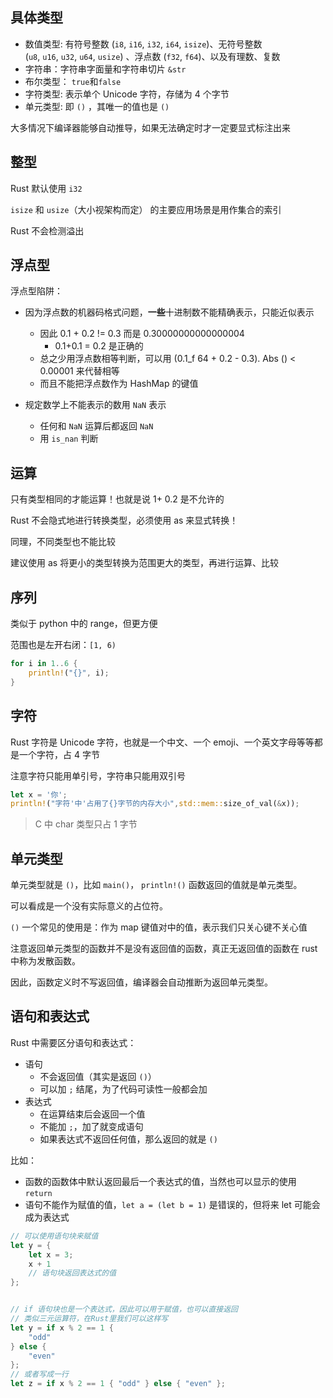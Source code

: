 ## 具体类型

- 数值类型: 有符号整数 (`i8`, `i16`, `i32`, `i64`, `isize`)、无符号整数 (`u8`, `u16`, `u32`, `u64`, `usize`) 、浮点数 (`f32`, `f64`)、以及有理数、复数
- 字符串：字符串字面量和字符串切片 `&str`
- 布尔类型： `true`和`false`
- 字符类型: 表示单个 Unicode 字符，存储为 4 个字节
- 单元类型: 即 `()` ，其唯一的值也是 `()`

大多情况下编译器能够自动推导，如果无法确定时才一定要显式标注出来

## 整型

Rust 默认使用 `i32`

`isize` 和 `usize`（大小视架构而定） 的主要应用场景是用作集合的索引

Rust 不会检测溢出

## 浮点型

浮点型陷阱：

- 因为浮点数的机器码格式问题，**一些**十进制数不能精确表示，只能近似表示
	- 因此 0.1 + 0.2 != 0.3 而是 0.30000000000000004
		- 0.1+0.1 = 0.2 是正确的
	- 总之少用浮点数相等判断，可以用 (0.1_f 64 + 0.2 - 0.3). Abs () < 0.00001 来代替相等
	- 而且不能把浮点数作为 HashMap 的键值

- 规定数学上不能表示的数用 `NaN` 表示
	- 任何和 `NaN` 运算后都返回 `NaN`
	- 用 `is_nan` 判断

## 运算

只有类型相同的才能运算！也就是说 1+ 0.2 是不允许的

Rust 不会隐式地进行转换类型，必须使用 as 来显式转换！

同理，不同类型也不能比较

建议使用 as 将更小的类型转换为范围更大的类型，再进行运算、比较

## 序列

类似于 python 中的 range，但更方便

范围也是左开右闭：`[1, 6)`

```rust
for i in 1..6 {
	println!("{}", i);
}
```

## 字符

Rust 字符是 Unicode 字符，也就是一个中文、一个 emoji、一个英文字母等等都是一个字符，占 4 字节

注意字符只能用单引号，字符串只能用双引号

```rust
let x = '你';
println!("字符'中'占用了{}字节的内存大小",std::mem::size_of_val(&x));
```

> C 中 char 类型只占 1 字节

## 单元类型

单元类型就是 `()`，比如 `main()`， `println!()` 函数返回的值就是单元类型。

可以看成是一个没有实际意义的占位符。

`()` 一个常见的使用是：作为 map 键值对中的值，表示我们只关心键不关心值

注意返回单元类型的函数并不是没有返回值的函数，真正无返回值的函数在 rust 中称为发散函数。

因此，函数定义时不写返回值，编译器会自动推断为返回单元类型。

## 语句和表达式

Rust 中需要区分语句和表达式：

- 语句
	- 不会返回值（其实是返回 `()`）
	- 可以加 `;` 结尾，为了代码可读性一般都会加
- 表达式
	- 在运算结束后会返回一个值
	- 不能加 `;`，加了就变成语句
	- 如果表达式不返回任何值，那么返回的就是 `()`

比如：

- 函数的函数体中默认返回最后一个表达式的值，当然也可以显示的使用 `return`
- 语句不能作为赋值的值，`let a = (let b = 1)` 是错误的，但将来 let 可能会成为表达式

```rust
// 可以使用语句块来赋值
let y = {
	let x = 3;
	x + 1
	// 语句块返回表达式的值
};


// if 语句块也是一个表达式，因此可以用于赋值，也可以直接返回
// 类似三元运算符，在Rust里我们可以这样写
let y = if x % 2 == 1 {
	"odd"
} else {
	"even"
};
// 或者写成一行
let z = if x % 2 == 1 { "odd" } else { "even" };
```
